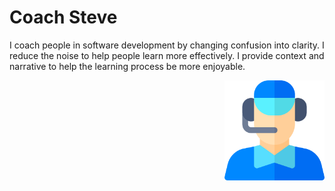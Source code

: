 # Coach Steve

I coach people in software development by changing confusion into clarity. I reduce the noise to help people learn more effectively. I provide context and narrative to help the learning process be more enjoyable.


<img src="https://github.com/stevebrownlee/stevebrownlee/raw/master/images/coach.png" style="height: 10rem;" align="right" />
